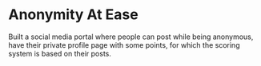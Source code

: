 # Anonymity At Ease
Built a social media portal where people can post while being anonymous, have their private profile page with some points, for which the scoring system is based on their posts.
